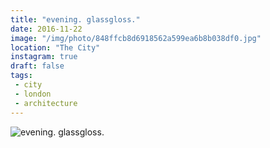 ```yaml
---
title: "evening. glassgloss."
date: 2016-11-22
image: "/img/photo/848ffcb8d6918562a599ea6b8b038df0.jpg"
location: "The City"
instagram: true
draft: false
tags:
 - city
 - london
 - architecture
---
```


![evening. glassgloss.](/img/photo/848ffcb8d6918562a599ea6b8b038df0.jpg)
